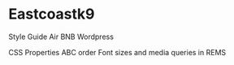 # Eastcoastk9

Style Guide Air BNB
Wordpress

CSS Properties ABC order
Font sizes and media queries in REMS


